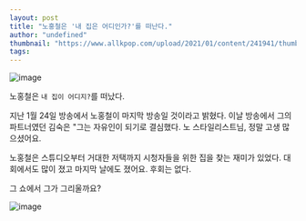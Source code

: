 ```yaml
---
layout: post
title: "노홍철은 '내 집은 어디인가?'를 떠난다."
author: "undefined"
thumbnail: "https://www.allkpop.com/upload/2021/01/content/241941/thumb/1611535282-20210124-nhc.jpg"
tags: 
---
```



![image](https://www.allkpop.com/upload/2021/01/content/241941/1611535282-20210124-nhc.jpg)

노홍철은 `내 집이 어디지?`를 떠났다.

지난 1월 24일 방송에서 노홍철이 마지막 방송일 것이라고 밝혔다. 이날 방송에서 그의 파트너였던 김숙은 "그는 자유인이 되기로 결심했다. 노 스타일리스트님, 정말 고생 많으셨어요.

노홍철은 스튜디오부터 거대한 저택까지 시청자들을 위한 집을 찾는 재미가 있었다. 대회에서도 많이 졌고 마지막 날에도 졌어요. 후회는 없다.

그 쇼에서 그가 그리울까요?

![image](https://www.allkpop.com/upload/2021/01/content/241943/1611535438-1.jpg)